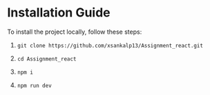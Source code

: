 # Installation Guide

To install the project locally, follow these steps:

1. `git clone https://github.com/xsankalp13/Assignment_react.git`

2. `cd Assignment_react`

3. `npm i`

4. `npm run dev`